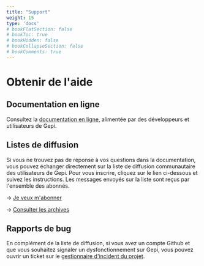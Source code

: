 ```yaml
---
title: "Support"
weight: 15
type: 'docs'
# bookFlatSection: false
# bookToc: true
# bookHidden: false
# bookCollapseSection: false
# bookComments: true
---
```

# Obtenir de l'aide

## Documentation en ligne

Consultez la [documentation en ligne](https://www.sylogix.org/projects/gepi/wiki), alimentée par des développeurs et utilisateurs de Gepi.

## Listes de diffusion

Si vous ne trouvez pas de réponse à vos questions dans la documentation, vous pouvez échanger directement sur la liste de diffusion communautaire des utilisateurs de Gepi. Pour vous inscrire, cliquez sur le lien ci-dessous et suivez les instructions. Les messages envoyés sur la liste sont reçus par l'ensemble des abonnés.

-> [Je veux m'abonner](https://lists.sylogix.net/mailman/listinfo/gepi-users)

-> [Consulter les archives](http://www.mail-archive.com/gepi-users@lists.sylogix.net/)

## Rapports de bug

En complément de la liste de diffusion, si vous avez un compte Github et que vous souhaitez signaler un dysfonctionnement sur Gepi, vous pouvez ouvrir un ticket sur le [gestionnaire d'incident du projet](https://github.com/tbelliard/gepi/issues).

